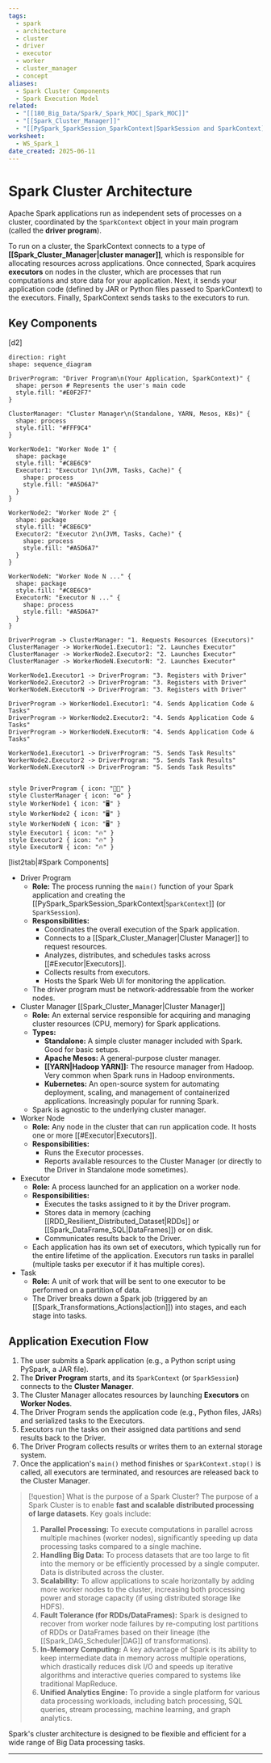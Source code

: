 ```yaml
---
tags:
  - spark
  - architecture
  - cluster
  - driver
  - executor
  - worker
  - cluster_manager
  - concept
aliases:
  - Spark Cluster Components
  - Spark Execution Model
related:
  - "[[180_Big_Data/Spark/_Spark_MOC|_Spark_MOC]]"
  - "[[Spark_Cluster_Manager]]"
  - "[[PySpark_SparkSession_SparkContext|SparkSession and SparkContext]]"
worksheet:
  - WS_Spark_1
date_created: 2025-06-11
---
```

# Spark Cluster Architecture

Apache Spark applications run as independent sets of processes on a cluster, coordinated by the `SparkContext` object in your main program (called the **driver program**).

To run on a cluster, the SparkContext connects to a type of **[[Spark_Cluster_Manager|cluster manager]]**, which is responsible for allocating resources across applications. Once connected, Spark acquires **executors** on nodes in the cluster, which are processes that run computations and store data for your application. Next, it sends your application code (defined by JAR or Python files passed to SparkContext) to the executors. Finally, SparkContext sends tasks to the executors to run.

## Key Components

[d2]
```d2
direction: right
shape: sequence_diagram

DriverProgram: "Driver Program\n(Your Application, SparkContext)" {
  shape: person # Represents the user's main code
  style.fill: "#E0F2F7"
}

ClusterManager: "Cluster Manager\n(Standalone, YARN, Mesos, K8s)" {
  shape: process
  style.fill: "#FFF9C4"
}

WorkerNode1: "Worker Node 1" {
  shape: package
  style.fill: "#C8E6C9"
  Executor1: "Executor 1\n(JVM, Tasks, Cache)" {
    shape: process
    style.fill: "#A5D6A7"
  }
}

WorkerNode2: "Worker Node 2" {
  shape: package
  style.fill: "#C8E6C9"
  Executor2: "Executor 2\n(JVM, Tasks, Cache)" {
    shape: process
    style.fill: "#A5D6A7"
  }
}

WorkerNodeN: "Worker Node N ..." {
  shape: package
  style.fill: "#C8E6C9"
  ExecutorN: "Executor N ..." {
    shape: process
    style.fill: "#A5D6A7"
  }
}

DriverProgram -> ClusterManager: "1. Requests Resources (Executors)"
ClusterManager -> WorkerNode1.Executor1: "2. Launches Executor"
ClusterManager -> WorkerNode2.Executor2: "2. Launches Executor"
ClusterManager -> WorkerNodeN.ExecutorN: "2. Launches Executor"

WorkerNode1.Executor1 -> DriverProgram: "3. Registers with Driver"
WorkerNode2.Executor2 -> DriverProgram: "3. Registers with Driver"
WorkerNodeN.ExecutorN -> DriverProgram: "3. Registers with Driver"

DriverProgram -> WorkerNode1.Executor1: "4. Sends Application Code & Tasks"
DriverProgram -> WorkerNode2.Executor2: "4. Sends Application Code & Tasks"
DriverProgram -> WorkerNodeN.ExecutorN: "4. Sends Application Code & Tasks"

WorkerNode1.Executor1 -> DriverProgram: "5. Sends Task Results"
WorkerNode2.Executor2 -> DriverProgram: "5. Sends Task Results"
WorkerNodeN.ExecutorN -> DriverProgram: "5. Sends Task Results"


style DriverProgram { icon: "🧑‍💻" }
style ClusterManager { icon: "⚙️" }
style WorkerNode1 { icon: "🖥️" }
style WorkerNode2 { icon: "🖥️" }
style WorkerNodeN { icon: "🖥️" }
style Executor1 { icon: "🔥" }
style Executor2 { icon: "🔥" }
style ExecutorN { icon: "🔥" }
```

[list2tab|#Spark Components]
- Driver Program
    -   **Role:** The process running the `main()` function of your Spark application and creating the [[PySpark_SparkSession_SparkContext|`SparkContext`]] (or `SparkSession`).
    -   **Responsibilities:**
        -   Coordinates the overall execution of the Spark application.
        -   Connects to a [[Spark_Cluster_Manager|Cluster Manager]] to request resources.
        -   Analyzes, distributes, and schedules tasks across [[#Executor|Executors]].
        -   Collects results from executors.
        -   Hosts the Spark Web UI for monitoring the application.
    -   The driver program must be network-addressable from the worker nodes.
- Cluster Manager
	[[Spark_Cluster_Manager|Cluster Manager]]
    -   **Role:** An external service responsible for acquiring and managing cluster resources (CPU, memory) for Spark applications.
    -   **Types:**
        -   **Standalone:** A simple cluster manager included with Spark. Good for basic setups.
        -   **Apache Mesos:** A general-purpose cluster manager.
        -   **[[YARN|Hadoop YARN]]:** The resource manager from Hadoop. Very common when Spark runs in Hadoop environments.
        -   **Kubernetes:** An open-source system for automating deployment, scaling, and management of containerized applications. Increasingly popular for running Spark.
    -   Spark is agnostic to the underlying cluster manager.
- Worker Node
    -   **Role:** Any node in the cluster that can run application code. It hosts one or more [[#Executor|Executors]].
    -   **Responsibilities:**
        -   Runs the Executor processes.
        -   Reports available resources to the Cluster Manager (or directly to the Driver in Standalone mode sometimes).
- Executor
    -   **Role:** A process launched for an application on a worker node.
    -   **Responsibilities:**
        -   Executes the tasks assigned to it by the Driver program.
        -   Stores data in memory (caching [[RDD_Resilient_Distributed_Dataset|RDDs]] or [[Spark_DataFrame_SQL|DataFrames]]) or on disk.
        -   Communicates results back to the Driver.
    -   Each application has its own set of executors, which typically run for the entire lifetime of the application. Executors run tasks in parallel (multiple tasks per executor if it has multiple cores).
- Task
    -   **Role:** A unit of work that will be sent to one executor to be performed on a partition of data.
    -   The Driver breaks down a Spark job (triggered by an [[Spark_Transformations_Actions|action]]) into stages, and each stage into tasks.

## Application Execution Flow
1.  The user submits a Spark application (e.g., a Python script using PySpark, a JAR file).
2.  The **Driver Program** starts, and its `SparkContext` (or `SparkSession`) connects to the **Cluster Manager**.
3.  The Cluster Manager allocates resources by launching **Executors** on **Worker Nodes**.
4.  The Driver Program sends the application code (e.g., Python files, JARs) and serialized tasks to the Executors.
5.  Executors run the tasks on their assigned data partitions and send results back to the Driver.
6.  The Driver Program collects results or writes them to an external storage system.
7.  Once the application's `main()` method finishes or `SparkContext.stop()` is called, all executors are terminated, and resources are released back to the Cluster Manager.

>[!question] What is the purpose of a Spark Cluster?
>The purpose of a Spark Cluster is to enable **fast and scalable distributed processing of large datasets**. Key goals include:
>1.  **Parallel Processing:** To execute computations in parallel across multiple machines (worker nodes), significantly speeding up data processing tasks compared to a single machine.
>2.  **Handling Big Data:** To process datasets that are too large to fit into the memory or be efficiently processed by a single computer. Data is distributed across the cluster.
>3.  **Scalability:** To allow applications to scale horizontally by adding more worker nodes to the cluster, increasing both processing power and storage capacity (if using distributed storage like HDFS).
>4.  **Fault Tolerance (for RDDs/DataFrames):** Spark is designed to recover from worker node failures by re-computing lost partitions of RDDs or DataFrames based on their lineage (the [[Spark_DAG_Scheduler|DAG]] of transformations).
>5.  **In-Memory Computing:** A key advantage of Spark is its ability to keep intermediate data in memory across multiple operations, which drastically reduces disk I/O and speeds up iterative algorithms and interactive queries compared to systems like traditional MapReduce.
>6.  **Unified Analytics Engine:** To provide a single platform for various data processing workloads, including batch processing, SQL queries, stream processing, machine learning, and graph analytics.

Spark's cluster architecture is designed to be flexible and efficient for a wide range of Big Data processing tasks.

---